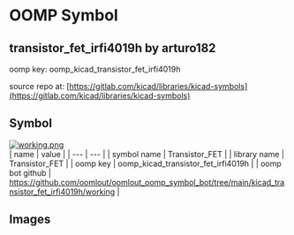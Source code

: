 # OOMP Symbol  
## transistor_fet_irfi4019h  by arturo182  
  
oomp key: oomp_kicad_transistor_fet_irfi4019h  
  
source repo at: [https://gitlab.com/kicad/libraries/kicad-symbols](https://gitlab.com/kicad/libraries/kicad-symbols)  
## Symbol  
  
[![working.png](working_600.png)](working.png)  
| name | value | 
| --- | --- | 
| symbol name | Transistor_FET | 
| library name | Transistor_FET | 
| oomp key | oomp_kicad_transistor_fet_irfi4019h | 
| oomp bot github | https://github.com/oomlout/oomlout_oomp_symbol_bot/tree/main/kicad_transistor_fet_irfi4019h/working | 
## Images  
